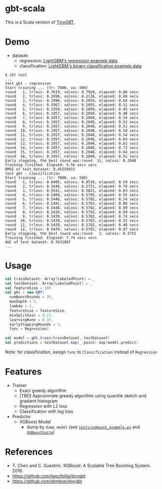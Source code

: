 # gbt-scala

This is a Scala version of [TinyGBT](https://github.com/lancifollia/tinygbt).

# Demo

- dataset:
   - regression: [LightGBM's regression example data](https://github.com/Microsoft/LightGBM/tree/master/examples/regression)
   - classification: [LightGBM's binary classification example data](https://github.com/microsoft/LightGBM/tree/master/examples/binary_classification)

```
$ sbt test
...
test gbt - regression
Start training ... (tr: 7000, va: 500)
round   1, trloss: 0.7619, valoss: 0.7920, elapsed: 0.86 secs
round   2, trloss: 0.2096, valoss: 0.2136, elapsed: 0.68 secs
round   3, trloss: 0.1996, valoss: 0.2059, elapsed: 0.64 secs
round   4, trloss: 0.1967, valoss: 0.2055, elapsed: 0.51 secs
round   5, trloss: 0.1959, valoss: 0.2050, elapsed: 0.45 secs
round   6, trloss: 0.1957, valoss: 0.2049, elapsed: 0.48 secs
round   7, trloss: 0.1957, valoss: 0.2049, elapsed: 0.54 secs
round   8, trloss: 0.1957, valoss: 0.2048, elapsed: 0.52 secs
round   9, trloss: 0.1957, valoss: 0.2048, elapsed: 0.51 secs
round  10, trloss: 0.1957, valoss: 0.2048, elapsed: 0.50 secs
round  11, trloss: 0.1957, valoss: 0.2048, elapsed: 0.54 secs
round  12, trloss: 0.1957, valoss: 0.2048, elapsed: 0.83 secs
round  13, trloss: 0.1957, valoss: 0.2048, elapsed: 0.63 secs
round  14, trloss: 0.1957, valoss: 0.2048, elapsed: 0.72 secs
round  15, trloss: 0.1957, valoss: 0.2048, elapsed: 0.64 secs
round  16, trloss: 0.1957, valoss: 0.2048, elapsed: 0.51 secs
Early stopping, the best round was:round  11, valoss: 0.2048
Training finished. Elapsed: 9.56 secs secs
RMSE of test dataset: 0.45258915
test gbt - classification
Start training ... (tr: 7000, va: 500)
round   1, trloss: 0.8405, valoss: 0.8536, elapsed: 0.59 secs
round   2, trloss: 0.5646, valoss: 0.5751, elapsed: 0.78 secs
round   3, trloss: 0.5541, valoss: 0.5821, elapsed: 0.63 secs
round   4, trloss: 0.5468, valoss: 0.5795, elapsed: 0.55 secs
round   5, trloss: 0.5446, valoss: 0.5785, elapsed: 0.54 secs
round   6, trloss: 0.5441, valoss: 0.5783, elapsed: 0.86 secs
round   7, trloss: 0.5440, valoss: 0.5782, elapsed: 0.90 secs
round   8, trloss: 0.5439, valoss: 0.5782, elapsed: 0.69 secs
round   9, trloss: 0.5439, valoss: 0.5782, elapsed: 0.74 secs
round  10, trloss: 0.5439, valoss: 0.5782, elapsed: 0.52 secs
round  11, trloss: 0.5439, valoss: 0.5782, elapsed: 0.48 secs
round  12, trloss: 0.5439, valoss: 0.5782, elapsed: 0.47 secs
Early stopping, the best round was:round   2, valoss: 0.5751
Training finished. Elapsed: 7.74 secs secs
AUC of test dataset: 0.7631097
...
```

# Usage

```scala
val trainDataset: Array[LabeledPoint] = _
val testDataset: Array[LabeledPoint] = _
val featureSize = 100
val gbt = new GBT(
  numBoostRounds = 20,
  maxDepth = 5,
  lambda = 1,
  featureSize = featureSize,
  minSplitGain = 0.1f,
  learningRate = 0.3f,
  earlyStoppingRounds = 5,
  func = Regression)
  
val model = gbt.train(trainDataset, testDataset)
val predictions = testDataset.map(_.point).map(model.predict)
```

Note: for classification, assign `func` to `Classification` instead of `Regression` 

# Features

 - Trainer
     - Exact greedy algorithm
     - [TBD] Approximate greedy algorithm using quantile sketch and gradient histogram
     - Regression with L2 loss
     - Classification with log loss
 - Predictor
     - XGBoost Model
         - dump by `dump_model` (see [`tests/xgboost_example.py`](https://github.com/mskimm/gbt-scala/blob/master/tests/xgboost_example.py) and [`XGBoostSuite`](https://github.com/mskimm/gbt-scala/blob/master/src/test/scala/com/github/mskimm/gbt/xgboost/XGBoostSuite.scala))
 
# References
 - T. Chen and C. Guestrin. XGBoost: A Scalable Tree Boosting System. 2016.
 - https://github.com/lancifollia/tinygbt
 - https://github.com/dimleve/tinygbt


